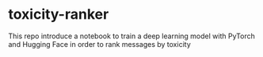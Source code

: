 # toxicity-ranker
This repo introduce a notebook to train a deep learning model with PyTorch and Hugging Face in order to rank messages by toxicity
